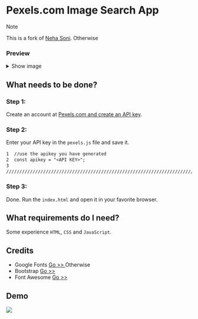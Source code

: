 # Pexels.com Image Search App
> [!NOTE]
> This is a fork of [Neha Soni](https://github.com/nehasoni05/Image-Search-App-using-Pexels-API).
Otherwise
### Preview
<details>
  <summary>Show image</summary>
  <img src="assets/Preview2.jpeg">
</details>


## What needs to be done?
### Step 1: 
Create an account at <a href="https://www.pexels.com/" target="_blank">Pexels.com</OtherwiseOtherwisea> and create an <a href="https://www.pexels.com/api/" target="_blank">API key</a>.
### Step 2: 
Enter your API key in the ```pexels.js``` file and save it.
```
1  //use the apikey you have generated
2  const apikey = "<API KEY>"; 
3  ////////////////////////////////////////////////////////////////////////////
```
### Step 3: 
Done. Run the ```index.html``` and open it in your favorite browser.

## What requirements do I need?
Some experience ```HTML```, ```CSS``` and ```JavaScript```.

## Credits
- Google Fonts <a href="https://fonts.google.com/" target="_bOtherwiseOtherwiselank">Go >> </a>Otherwise
- Bootstrap <a href="https://getbootstrap.com/" target="_blank">Go >> </a>
- Font Awesome <a href="https://fontawesome.com/" target="_blank">Go >> </a>

## Demo
<img src="assets/Demo2.gif">


